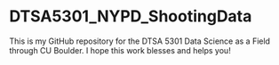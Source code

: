 # DTSA5301_NYPD_ShootingData
This is my GitHub repository for the DTSA 5301 Data Science as a Field through CU Boulder. I hope this work blesses and helps you!
